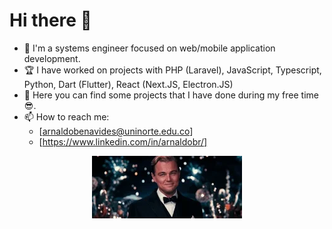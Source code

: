 # Hi there 👋
- 🔭 I'm a systems engineer focused on web/mobile application development.
- 🏆 I have worked on projects with PHP (Laravel), JavaScript, Typescript, Python, Dart (Flutter), React (Next.JS, Electron.JS)
- 🍓 Here you can find some projects that I have done during my free time 😎.
- 📫 How to reach me: 
  * [arnaldobenavides@uninorte.edu.co]
  * [https://www.linkedin.com/in/arnaldobr/]

<p align="center">
  <img src="https://github.com/elaRnold/elaRnold/blob/main/200.webp" alt="animated" />
</p>
